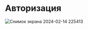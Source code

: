 # Авторизация
![Снимок экрана 2024-02-14 225413](https://github.com/z1503/authorization/assets/147237960/f3d5d0b0-285f-4faf-8ab3-642d8aa47e29)
